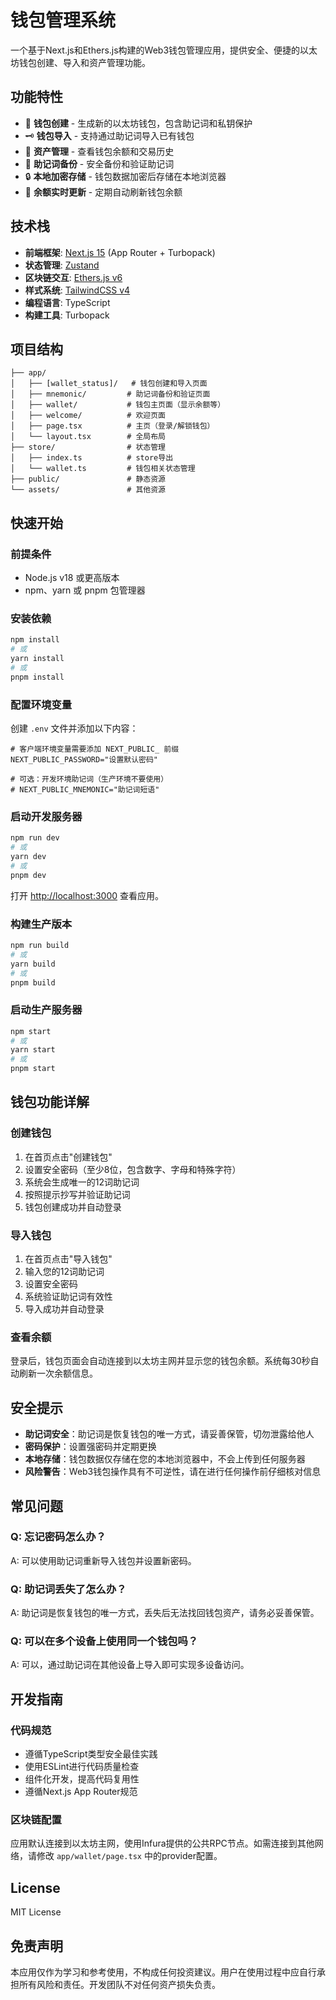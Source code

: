 # 钱包管理系统

一个基于Next.js和Ethers.js构建的Web3钱包管理应用，提供安全、便捷的以太坊钱包创建、导入和资产管理功能。

## 功能特性

- 🔐 **钱包创建** - 生成新的以太坊钱包，包含助记词和私钥保护
- 🗝️ **钱包导入** - 支持通过助记词导入已有钱包
- 💼 **资产管理** - 查看钱包余额和交易历史
- 📝 **助记词备份** - 安全备份和验证助记词
- 🔒 **本地加密存储** - 钱包数据加密后存储在本地浏览器
- 🔄 **余额实时更新** - 定期自动刷新钱包余额

## 技术栈

- **前端框架**: [Next.js 15](https://nextjs.org) (App Router + Turbopack)
- **状态管理**: [Zustand](https://github.com/pmndrs/zustand)
- **区块链交互**: [Ethers.js v6](https://docs.ethers.org/v6/)
- **样式系统**: [TailwindCSS v4](https://tailwindcss.com)
- **编程语言**: TypeScript
- **构建工具**: Turbopack

## 项目结构

```
├── app/
│   ├── [wallet_status]/   # 钱包创建和导入页面
│   ├── mnemonic/         # 助记词备份和验证页面
│   ├── wallet/           # 钱包主页面（显示余额等）
│   ├── welcome/          # 欢迎页面
│   ├── page.tsx          # 主页（登录/解锁钱包）
│   └── layout.tsx        # 全局布局
├── store/                # 状态管理
│   ├── index.ts          # store导出
│   └── wallet.ts         # 钱包相关状态管理
├── public/               # 静态资源
└── assets/               # 其他资源
```

## 快速开始

### 前提条件

- Node.js v18 或更高版本
- npm、yarn 或 pnpm 包管理器

### 安装依赖

```bash
npm install
# 或
yarn install
# 或
pnpm install
```

### 配置环境变量

创建 `.env` 文件并添加以下内容：

```env
# 客户端环境变量需要添加 NEXT_PUBLIC_ 前缀
NEXT_PUBLIC_PASSWORD="设置默认密码"

# 可选：开发环境助记词（生产环境不要使用）
# NEXT_PUBLIC_MNEMONIC="助记词短语"
```

### 启动开发服务器

```bash
npm run dev
# 或
yarn dev
# 或
pnpm dev
```

打开 [http://localhost:3000](http://localhost:3000) 查看应用。

### 构建生产版本

```bash
npm run build
# 或
yarn build
# 或
pnpm build
```

### 启动生产服务器

```bash
npm start
# 或
yarn start
# 或
pnpm start
```

## 钱包功能详解

### 创建钱包

1. 在首页点击"创建钱包"
2. 设置安全密码（至少8位，包含数字、字母和特殊字符）
3. 系统会生成唯一的12词助记词
4. 按照提示抄写并验证助记词
5. 钱包创建成功并自动登录

### 导入钱包

1. 在首页点击"导入钱包"
2. 输入您的12词助记词
3. 设置安全密码
4. 系统验证助记词有效性
5. 导入成功并自动登录

### 查看余额

登录后，钱包页面会自动连接到以太坊主网并显示您的钱包余额。系统每30秒自动刷新一次余额信息。

## 安全提示

- **助记词安全**：助记词是恢复钱包的唯一方式，请妥善保管，切勿泄露给他人
- **密码保护**：设置强密码并定期更换
- **本地存储**：钱包数据仅存储在您的本地浏览器中，不会上传到任何服务器
- **风险警告**：Web3钱包操作具有不可逆性，请在进行任何操作前仔细核对信息

## 常见问题

### Q: 忘记密码怎么办？
A: 可以使用助记词重新导入钱包并设置新密码。

### Q: 助记词丢失了怎么办？
A: 助记词是恢复钱包的唯一方式，丢失后无法找回钱包资产，请务必妥善保管。

### Q: 可以在多个设备上使用同一个钱包吗？
A: 可以，通过助记词在其他设备上导入即可实现多设备访问。

## 开发指南

### 代码规范

- 遵循TypeScript类型安全最佳实践
- 使用ESLint进行代码质量检查
- 组件化开发，提高代码复用性
- 遵循Next.js App Router规范

### 区块链配置

应用默认连接到以太坊主网，使用Infura提供的公共RPC节点。如需连接到其他网络，请修改 `app/wallet/page.tsx` 中的provider配置。

## License

MIT License

## 免责声明

本应用仅作为学习和参考使用，不构成任何投资建议。用户在使用过程中应自行承担所有风险和责任。开发团队不对任何资产损失负责。
